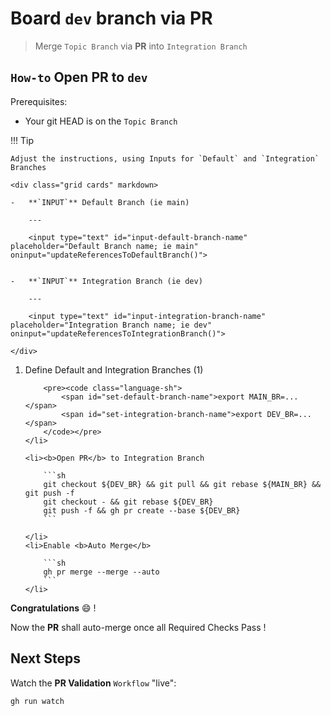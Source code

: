 # Board `dev` branch via PR

> Merge `Topic Branch` via **PR** into `Integration Branch`

## `How-to` Open PR to `dev`

Prerequisites:

- Your git HEAD is on the `Topic Branch`

!!! Tip
    
    Adjust the instructions, using Inputs for `Default` and `Integration` Branches

    <div class="grid cards" markdown>
            
    -   **`INPUT`** Default Branch (ie main)
    
        ---
    
        <input type="text" id="input-default-branch-name" placeholder="Default Branch name; ie main" oninput="updateReferencesToDefaultBranch()">
    
    
    -   **`INPUT`** Integration Branch (ie dev)
    
        ---
    
        <input type="text" id="input-integration-branch-name" placeholder="Integration Branch name; ie dev" oninput="updateReferencesToIntegrationBranch()">
    
    </div>

<div class="annotate" markdown>

<ol start="1">
    <li>Define Default and Integration Branches (1)

        <pre><code class="language-sh">
            <span id="set-default-branch-name">export MAIN_BR=...</span>
            <span id="set-integration-branch-name">export DEV_BR=...</span>
        </code></pre>
    </li>

    <li><b>Open PR</b> to Integration Branch

        ```sh
        git checkout ${DEV_BR} && git pull && git rebase ${MAIN_BR} && git push -f
        git checkout - && git rebase ${DEV_BR}
        git push -f && gh pr create --base ${DEV_BR}
        ```

    </li>
    <li>Enable <b>Auto Merge</b>

        ```sh
        gh pr merge --merge --auto
        ```
    </li>
</ol>

<script> function updateReferencesToDefaultBranch() { var inputDefaultBranchName = document.getElementById('input-default-branch-name').value; document.getElementById('set-default-branch-name').innerText = 'export MAIN_BR=' + inputDefaultBranchName; } </script>

<script> function updateReferencesToIntegrationBranch() { var inputIntegrationBranchName = document.getElementById('input-integration-branch-name').value; document.getElementById('set-integration-branch-name').innerText = 'export DEV_BR=' + inputIntegrationBranchName; } </script>

</div>

**Congratulations** :smile: !  

Now the **PR** shall auto-merge once all Required Checks Pass !

## Next Steps

Watch the **PR Validation** `Workflow` "live":
```sh
gh run watch
```
